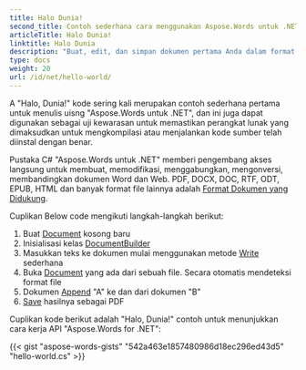 ```yaml
---
title: Halo Dunia!
second_title: Contoh sederhana cara menggunakan Aspose.Words untuk .NET
articleTitle: Halo Dunia!
linktitle: Halo Dunia
description: "Buat, edit, dan simpan dokumen pertama Anda dalam format apa pun yang didukung menggunakan Aspose.Words untuk .NET untuk merasakan kesederhanaan dan kecanggihannya dalam C#."
type: docs
weight: 20
url: /id/net/hello-world/
---
```


A "Halo, Dunia!" kode sering kali merupakan contoh sederhana pertama untuk menulis uisng "Aspose.Words untuk .NET", dan ini juga dapat digunakan sebagai uji kewarasan untuk memastikan perangkat lunak yang dimaksudkan untuk mengkompilasi atau menjalankan kode sumber telah diinstal dengan benar.

Pustaka C# "Aspose.Words untuk .NET" memberi pengembang akses langsung untuk membuat, memodifikasi, menggabungkan, mengonversi, membandingkan dokumen Word dan Web. PDF, DOCX, DOC, RTF, ODT, EPUB, HTML dan banyak format file lainnya adalah [Format Dokumen yang Didukung](/words/id/net/supported-document-formats/).

Cuplikan Below code mengikuti langkah-langkah berikut:

1. Buat [Document](https://reference.aspose.com/words/net/aspose.words/document) kosong baru
1. Inisialisasi kelas [DocumentBuilder](https://reference.aspose.com/words/net/aspose.words/documentbuilder/)
1. Masukkan teks ke dokumen mulai menggunakan metode [Write](https://reference.aspose.com/words/net/aspose.words/documentbuilder/write/) sederhana
1. Buka [Document](https://reference.aspose.com/words/net/aspose.words/document/document/) yang ada dari sebuah file. Secara otomatis mendeteksi format file
1. Dokumen [Append](https://reference.aspose.com/words/net/aspose.words/document/appenddocument/) "A" ke dan dari dokumen "B"
1. [Save](https://reference.aspose.com/words/net/aspose.words/document/save/) hasilnya sebagai PDF

Cuplikan kode berikut adalah "Halo, Dunia!" contoh untuk menunjukkan cara kerja API "Aspose.Words for .NET":

{{< gist "aspose-words-gists" "542a463e1857480986d18ec296ed43d5" "hello-world.cs" >}}
